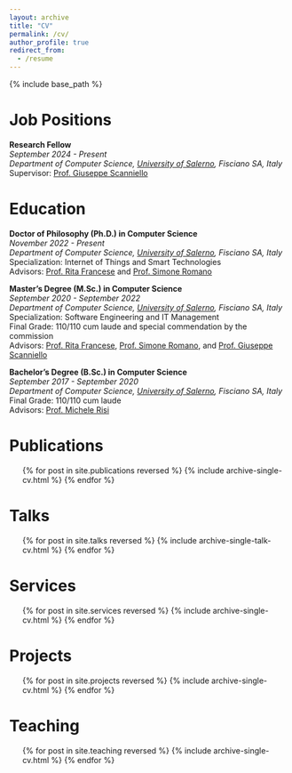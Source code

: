 ```yaml
---
layout: archive
title: "CV"
permalink: /cv/
author_profile: true
redirect_from:
  - /resume
---
```


{% include base_path %}
<br/>


Job Positions
======
**Research Fellow**<br/>
_September 2024 - Present<br/>_
_Department of Computer Science, [University of Salerno](https://web.unisa.it/en/university), Fisciano SA, Italy_<br/>
Supervisor: [Prof. Giuseppe Scanniello](https://sites.google.com/view/prof-giuseppe-scanniello/home)
 
Education
======
**Doctor of Philosophy (Ph.D.) in Computer Science**<br/>
_November 2022 - Present<br/>_
_Department of Computer Science, [University of Salerno](https://web.unisa.it/en/university), Fisciano SA, Italy_<br/>
Specialization: Internet of Things and Smart Technologies<br/>
Advisors: [Prof. Rita Francese](https://docenti.unisa.it/004763/home) and [Prof. Simone Romano](https://sites.google.com/view/simoneromano/home?authuser=0)

**Master’s Degree (M.Sc.) in Computer Science**<br/>
_September 2020 - September 2022<br/>_
_Department of Computer Science, [University of Salerno](https://web.unisa.it/en/university), Fisciano SA, Italy_<br/>
Specialization: Software Engineering and IT Management<br/>
Final Grade: 110/110 cum laude and special commendation by the commission<br/>
Advisors: [Prof. Rita Francese](https://docenti.unisa.it/004763/home), [Prof. Simone Romano](https://sites.google.com/view/simoneromano/home?authuser=0), and [Prof. Giuseppe Scanniello](https://sites.google.com/view/prof-giuseppe-scanniello/home)

**Bachelor’s Degree (B.Sc.) in Computer Science**<br/>
_September 2017 - September 2020<br/>_
_Department of Computer Science, [University of Salerno](https://web.unisa.it/en/university), Fisciano SA, Italy_<br/>
Final Grade: 110/110 cum laude<br/>
Advisors: [Prof. Michele Risi](https://docenti.unisa.it/005637/home)


Publications
======
  <ul>{% for post in site.publications reversed %}
    {% include archive-single-cv.html %}
  {% endfor %}</ul>

  
Talks
======
  <ul>{% for post in site.talks reversed %}
    {% include archive-single-talk-cv.html  %}
  {% endfor %}</ul>

  
Services
======
  <ul>{% for post in site.services reversed %}
    {% include archive-single-cv.html  %}
  {% endfor %}</ul>
  
Projects
======
  <ul>{% for post in site.projects reversed %}
    {% include archive-single-cv.html  %}
  {% endfor %}</ul>

  
Teaching
======
  <ul>{% for post in site.teaching reversed %}
    {% include archive-single-cv.html %}
  {% endfor %}</ul>

